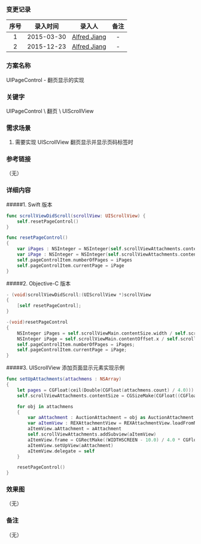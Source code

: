 ### 变更记录

| 序号 | 录入时间 | 录入人 | 备注 |
|:--------:|:--------:|:--------:|:--------:|
| 1 | 2015-03-30 | [Alfred Jiang](https://github.com/viktyz) | - |
| 2 | 2015-12-23 | [Alfred Jiang](https://github.com/viktyz) | - |

### 方案名称

UIPageControl - 翻页显示的实现

### 关键字

UIPageControl \ 翻页 \ UIScrollView

### 需求场景

1. 需要实现 UIScrollView 翻页显示并显示页码标签时

### 参考链接
（无）

### 详细内容

#####1. Swift 版本
```swift
func scrollViewDidScroll(scrollView: UIScrollView) {
    self.resetPageControl()
}

func resetPageControl()
{
    var iPages : NSInteger = NSInteger(self.scrollViewAttachments.contentSize.width / self.scrollViewAttachments.frame.size.width)
    var iPage : NSInteger = NSInteger(self.scrollViewAttachments.contentOffset.x / self.scrollViewAttachments.frame.size.width)
    self.pageControlItem.numberOfPages = iPages
    self.pageControlItem.currentPage = iPage
}
```

#####2. Objective-C 版本
```objective-c
- (void)scrollViewDidScroll:(UIScrollView *)scrollView
{
    [self resetPageControl];
}

-(void)resetPageControl
{
    NSInteger iPages = self.scrollViewMain.contentSize.width / self.scrollViewMain.frame.size.width;
    NSInteger iPage = self.scrollViewMain.contentOffset.x / self.scrollViewMain.frame.size.width;
    self.pageControlItem.numberOfPages = iPages;
    self.pageControlItem.currentPage = iPage;
}
```

#####3. UIScrollView 添加页面显示元素实现示例
```swift
func setUpAttachments(attachmens : NSArray)
{
    let pages = CGFloat(ceil(Double(CGFloat(attachmens.count) / 4.0))) //向上取整计算页总数
    self.scrollViewAttachments.contentSize = CGSizeMake(CGFloat((CGFloat(WIDTHSCREEN - 10.0)) * pages), 100.0)

    for obj in attachmens
    {
        var aAttachment : AuctionAttachment = obj as AuctionAttachment
        var aItemView : REXAttachmentView = REXAttachmentView.loadFromNibNamed("REXAttachmentView", bundle: nil) as REXAttachmentView
        aItemView.aAttachment = aAttachment
        self.scrollViewAttachments.addSubview(aItemView)
        aItemView.frame = CGRectMake((WIDTHSCREEN - 10.0) / 4.0 * CGFloat(attachmens.indexOfObject(aAttachment)), 0, (WIDTHSCREEN - 10.0) / 4.0, 100.0)
        aItemView.setUpView(aAttachment)
        aItemView.delegate = self
    }

    resetPageControl()
}
```

### 效果图
（无）

### 备注
（无）